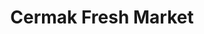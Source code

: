 ---
title: "Cermak Fresh Market"
url: /chicago/cermak-fresh-market-west-diversey-avenue/
shop: supermarket
---
